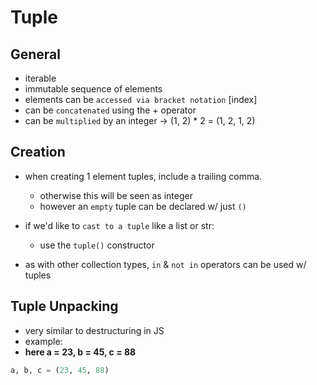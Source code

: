 # Tuple

## General

- iterable
- immutable sequence of elements
- elements can be `accessed via bracket notation` [index]
- can be `concatenated` using the + operator
- can be `multiplied` by an integer -> (1, 2) * 2 = (1, 2, 1, 2)

## Creation 
- when creating 1 element tuples, include a trailing comma. 
    - otherwise this will be seen as integer
    - however an `empty` tuple can be declared w/ just `()`

- if we'd like to `cast to a tuple` like a list or str:
    - use the `tuple()` constructor

- as with other collection types, `in` & `not in` operators can be used w/ tuples

## Tuple Unpacking

- very similar to destructuring in JS
- example: 
- **here a = 23, b = 45, c = 88**
```python
a, b, c = (23, 45, 88)
```

